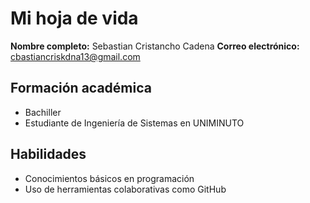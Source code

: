 # Mi hoja de vida
**Nombre completo:** Sebastian Cristancho Cadena
**Correo electrónico:** cbastiancriskdna13@gmail.com
## Formación académica
- Bachiller
- Estudiante de Ingeniería de Sistemas en UNIMINUTO
## Habilidades
- Conocimientos básicos en programación
- Uso de herramientas colaborativas como GitHub
